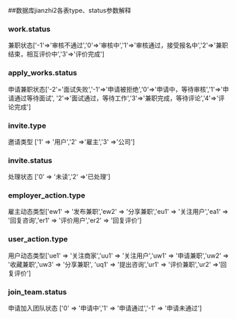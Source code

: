 ##数据库jianzhi2各表type、status参数解释

### work.status
兼职状态['-1'=>'审核不通过','0'=>'审核中','1'=>'审核通过，接受报名中','2'=>'兼职结束，相互评价中','3'=>'评价完成']

### apply_works.status
申请兼职状态['-2'='面试失败','-1'=>'申请被拒绝','0'=>'申请中，等待审核','1'=>'申请通过等待面试',
            '2'=>'面试通过，等待工作','3'=>'兼职完成，等待评论','4'=>'评论完成']
            
### invite.type
邀请类型 ['1' => '用户','2' =>'雇主','3' =>'公司']

### invite.status
处理状态 ['0' => '未读','2' =>'已处理']

### employer_action.type
雇主动态类型['ew1' => '发布兼职','ew2' => '分享兼职','eu1' => '关注用户','ea1' => '回复咨询','er1' => '评价用户','er2' => '回复评价']

### user_action.type
用户动态类型['ue1' => '关注商家','uu1' => '关注用户','uw1' => '申请兼职','uw2' => '收藏兼职','uw3' => '分享兼职', 'uq1' => '提出咨询','ur1' => '评价兼职','ur2' =>'回复评价']

### join_team.status 
申请加入团队状态 ['0' => '申请中','1' => '申请通过','-1' => '申请未通过']